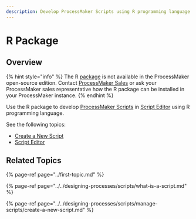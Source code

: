 ```yaml
---
description: Develop ProcessMaker Scripts using R programming language.
---
```


# R Package

## Overview

{% hint style="info" %}
The R [package](../first-topic.md) is not available in the ProcessMaker open-source edition. Contact [ProcessMaker Sales](https://www.processmaker.com/contact/) or ask your ProcessMaker sales representative how the R package can be installed in your ProcessMaker instance.
{% endhint %}

Use the R package to develop [ProcessMaker Scripts](../../designing-processes/scripts/what-is-a-script.md) in [Script Editor](../../designing-processes/scripts/script-editor.md) using R programming language.

See the following topics:

* [Create a New Script](../../designing-processes/scripts/manage-scripts/create-a-new-script.md#create-a-new-processmaker-script)
* [Script Editor](../../designing-processes/scripts/script-editor.md)

## Related Topics

{% page-ref page="../first-topic.md" %}

{% page-ref page="../../designing-processes/scripts/what-is-a-script.md" %}

{% page-ref page="../../designing-processes/scripts/manage-scripts/create-a-new-script.md" %}

